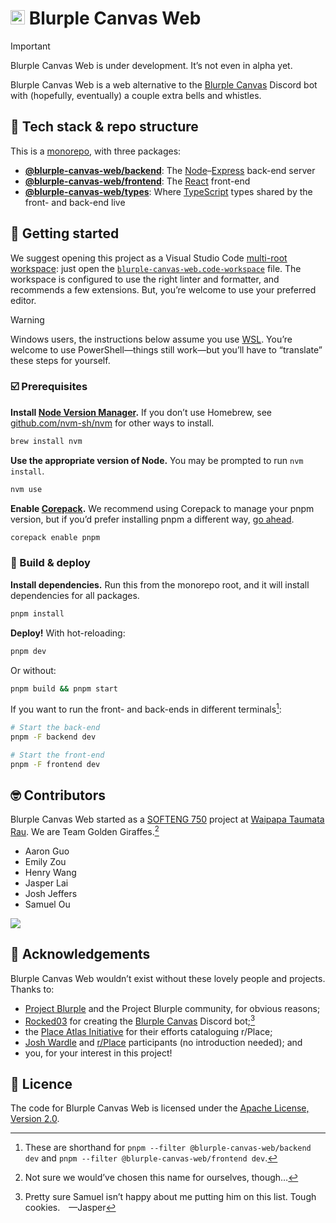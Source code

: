 # <img src="https://github.com/UOA-CS732-SE750-Students-2024/project-group-golden-giraffes/assets/33956381/02ac039f-67da-4aeb-a7be-c0363fee3917" width="23" height="23" /> Blurple Canvas Web

> [!IMPORTANT]
> Blurple Canvas Web is under development. It’s not even in alpha yet.

Blurple Canvas Web is a web alternative to the [Blurple Canvas](https://github.com/Rocked03/Blurple-Canvas) Discord bot with (hopefully, eventually) a couple extra bells and whistles.

## 🥪 Tech stack & repo structure

This is a [monorepo](https://monorepo.tools), with three packages:

- **[@blurple-canvas-web/backend](/packages/backend#readme)**: The [Node](https://nodejs.org)–[Express](https://expressjs.com) back-end server
- **[@blurple-canvas-web/frontend](/packages/frontend#readme)**: The [React](https://react.dev) front-end
- **[@blurple-canvas-web/types](/packages/types#readme)**: Where [TypeScript](https://www.typescriptlang.org) types shared by the front- and back-end live

## 🌱 Getting started

We suggest opening this project as a Visual Studio Code [multi-root workspace](https://code.visualstudio.com/docs/editor/multi-root-workspaces): just open the [`blurple-canvas-web.code-workspace`](/blurple-canvas-web.code-workspace) file. The workspace is configured to use the right linter and formatter, and recommends a few extensions. But, you’re welcome to use your preferred editor.

> [!WARNING]
> Windows users, the instructions below assume you use [WSL](https://learn.microsoft.com/en-us/windows/wsl). You’re welcome to use PowerShell—things still work—but you’ll have to “translate” these steps for yourself.

### ☑️ Prerequisites

**Install [Node Version Manager](https://github.com/nvm-sh/nvm).** If you don’t use Homebrew, see [github.com/nvm-sh/nvm](https://github.com/nvm-sh/nvm?tab=readme-ov-file#installing-and-updating) for other ways to install.

```sh
brew install nvm
```

**Use the appropriate version of Node.** You may be prompted to run `nvm install`.

```sh
nvm use
```

**Enable [Corepack](https://nodejs.org/api/corepack.html).** We recommend using Corepack to manage your pnpm version, but if you’d prefer installing pnpm a different way, [go ahead](https://pnpm.io/installation).

```sh
corepack enable pnpm
```

### 🚀 Build & deploy

**Install dependencies.** Run this from the monorepo root, and it will install dependencies for all packages.

```sh
pnpm install
```

**Deploy!** With hot-reloading:

```sh
pnpm dev
```

Or without:

```sh
pnpm build && pnpm start
```

If you want to run the front- and back-ends in different terminals[^filter]:

[^filter]: These are shorthand for `pnpm --filter @blurple-canvas-web/backend dev` and `pnpm --filter @blurple-canvas-web/frontend dev`.

```sh
# Start the back-end
pnpm -F backend dev
```

```sh
# Start the front-end
pnpm -F frontend dev
```

## 🤓 Contributors

Blurple Canvas Web started as a [SOFTENG 750](https://courseoutline.auckland.ac.nz/dco/course/SOFTENG/750) project at [Waipapa Taumata Rau](https://www.auckland.ac.nz). We are Team Golden Giraffes.[^teamname]

[^teamname]: Not sure we would’ve chosen this name for ourselves, though…

- Aaron Guo
- Emily Zou
- Henry Wang
- Jasper Lai
- Josh Jeffers
- Samuel Ou

![](./group-image/Golden%20Giraffes.webp)

## 💌 Acknowledgements

Blurple Canvas Web wouldn’t exist without these lovely people and projects. Thanks to:

- [Project Blurple](https://projectblurple.com) and the Project Blurple community, for obvious reasons;
- [Rocked03](https://github.com/Rocked03) for creating the [Blurple Canvas](https://github.com/Rocked03/Blurple-Canvas) Discord bot;[^samuel]
- the [Place Atlas Initiative](https://github.com/placeAtlas) for their efforts cataloguing r/Place;
- [Josh Wardle](https://www.powerlanguage.co.uk) and [r/Place](https://www.reddit.com/r/place) participants (no introduction needed); and
- you, for your interest in this project!

[^samuel]: Pretty sure Samuel isn’t happy about me putting him on this list. Tough cookies.&emsp;—Jasper

## 📜 Licence

The code for Blurple Canvas Web is licensed under the [Apache License, Version 2.0](https://github.com/UOA-CS732-SE750-Students-2024/project-group-golden-giraffes?tab=License-1-ov-file#readme).
